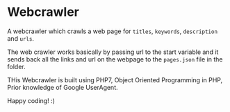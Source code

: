# Webcrawler
A webcrawler which crawls a web page for `titles`, `keywords`, `description` and `urls`.

The web crawler works basically by passing url to the start variable and it sends back all the links and url on the webpage to the `pages.json`
file in the folder. 

THis Webcrawler is built using PHP7, Object Oriented Programming in PHP, Prior knowledge of Google UserAgent.



Happy coding! :)
